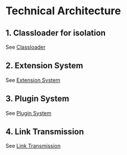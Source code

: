 Technical Architecture
===

## 1. Classloader for isolation

See [Classloader](classloader.md)

## 2. Extension System

See [Extension System](extension.md)

## 3. Plugin System

See [Plugin System](plugin.md)

## 4. Link Transmission

See [Link Transmission](transmission.md)
